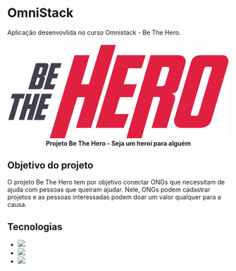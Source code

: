 # OmniStack
Aplicação desenvovlida no curso Omnistack - Be The Hero.

<h4 align="center">
<img src="./frontend/src/assets/logo.svg"/>
<br>Projeto Be The Hero - Seja um heroi para alguém
</h4>

## Objetivo do projeto 

O projeto Be The Hero tem por objetivo conectar ONGs que necessitam de ajuda com pessoas que queiram ajudar.
Nele, ONGs podem cadastrar projetos e as pessoas interessadas podem doar um valor qualquer para a causa.

## Tecnologias 

 - <span><img href="https://reactnative.dev/" src="https://img.shields.io/badge/ReactNative-Mobile-red.svg?style=flat-square"/></span>
 - <span><img href="https://nodejs.org/en/" src="https://img.shields.io/badge/NodeJS-Backend-red.svg?style=flat-square"/></span>
 - <span><img href="https://pt-br.reactjs.org/" src="https://img.shields.io/badge/React-Frontend-red.svg?style=flat-square"/></span>
